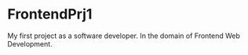 # FrontendPrj1
My first project as a software developer. In the domain of Frontend Web Development.

